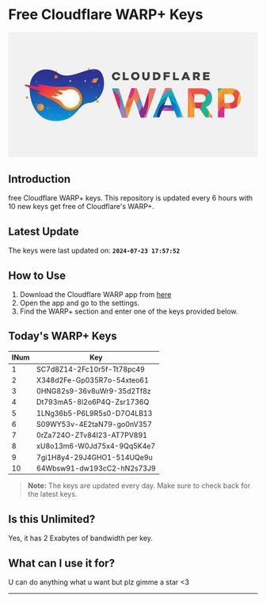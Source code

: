 
# Free Cloudflare WARP+ Keys

![Banner](asset/IMG_20240629_142710_129.jpg)

## Introduction

free Cloudflare WARP+ keys. This repository is updated every 6 hours with 10 new keys get free of Cloudflare's WARP+.

## Latest Update

The keys were last updated on: **`2024-07-23 17:57:52`**

## How to Use

1. Download the Cloudflare WARP app from [here](https://1.1.1.1/)
2. Open the app and go to the settings.
3. Find the WARP+ section and enter one of the keys provided below.

## Today's WARP+ Keys

| INum | Key |
|-------|-----|
| 1     | SC7d8Z14-2Fc10r5f-Tt78pc49               |
| 2     | X348d2Fe-Gp035R7o-54xteo61               |
| 3     | 0HNG82s9-36v8uWr9-35d2Tf8z               |
| 4     | Dt793mA5-8l2o6P4Q-Zsr1736Q               |
| 5     | 1LNg36b5-P6L9R5s0-D7O4LB13               |
| 6     | S09WY53v-4E2taN79-go0nV357               |
| 7     | 0rZa724O-ZTv84I23-AT7PV891               |
| 8     | xU8o13m6-W0Jd75x4-9Qq5K4e7               |
| 9     | 7gi1H8y4-29J4GHO1-514UQe9u               |
| 10    | 64Wbsw91-dw193cC2-hN2s73J9               |


> **Note:** The keys are updated every day. Make sure to check back for the latest keys.

## Is this Unlimited?

Yes, it has 2 Exabytes of bandwidth per key.

## What can I use it for?
U can do anything what u want but plz gimme a star <3

---
